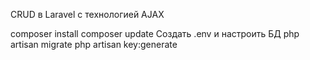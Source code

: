 CRUD в Laravel с технологией AJAX

composer install
composer update</pre>
Создать .env и настроить БД
php artisan migrate
php artisan key:generate

